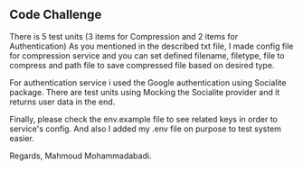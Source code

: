 
## Code Challenge

There is 5 test units (3 items for Compression and 2 items for Authentication)
As you mentioned in the described txt file, I made config file for compression service and you can set defined filename, filetype, file to compress and path file to save compressed file based on desired type.

For authentication service i used the Google authentication using Socialite package.
There are test units using Mocking the Socialite provider and it returns user data in the end.

Finally, please check the env.example file to see related keys in order to service's config. And also I added my .env file on purpose to test system easier.

Regards,
Mahmoud Mohammadabadi.

